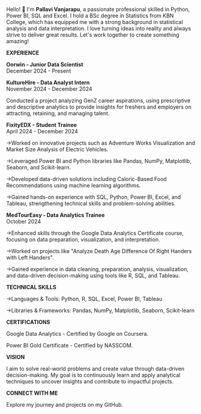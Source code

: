 Hello! 👋 I'm **Pallavi Vanjarapu**, a passionate professional skilled in Python, Power BI, SQL and Excel. I hold a BSc degree in Statistics from KBN College, which has equipped me with a strong background in statistical analysis and data interpretation. I love turning ideas into reality and always strive to deliver great results. Let's work together to create something amazing!

**EXPERIENCE**

**Oorwin - Junior Data Scientist**                 
December 2024 - Present

**KultureHire - Data Analyst Intern**                 
November 2024 - December 2024

Conducted a project analyzing GenZ career aspirations, using prescriptive and descriptive analytics to provide insights for freshers and employers on attracting, retaining, and managing talent.


**FixityEDX - Student Trainee**                       
April 2024 - December 2024 

->Worked on innovative projects such as Adventure Works Visualization and Market Size Analysis of Electric Vehicles.

->Leveraged Power BI and Python libraries like Pandas, NumPy, Matplotlib, Seaborn, and Scikit-learn.

->Developed data-driven solutions including Caloric-Based Food Recommendations using machine learning algorithms.

->Gained hands-on experience with SQL, Python, Power BI, Excel, and Tableau, strengthening technical skills and problem-solving abilities.


**MedTourEasy - Data Analytics Trainee**             
October 2024 

->Enhanced skills through the Google Data Analytics Certificate course, focusing on data preparation, visualization, and interpretation.

->Worked on projects like "Analyze Death Age Difference Of Right Handers with Left Handers".

->Gained experience in data cleaning, preparation, analysis, visualization, and data-driven decision-making using tools like R, SQL, and Tableau.

**TECHNICAL SKILLS**

->Languages & Tools: Python, R, SQL, Excel, Power BI, Tableau

->Libraries & Frameworks: Pandas, NumPy, Matplotlib, Seaborn, Scikit-learn

**CERTIFICATIONS**

Google Data Analytics - Certified by Google on Coursera.

Power BI Gold Certificate - Certified by NASSCOM.


**VISION**

I aim to solve real-world problems and create value through data-driven decision-making. My goal is to continuously learn and apply analytical techniques to uncover insights and contribute to impactful projects.

**CONNECT WITH ME**

Explore my journey and projects on my GitHub.


